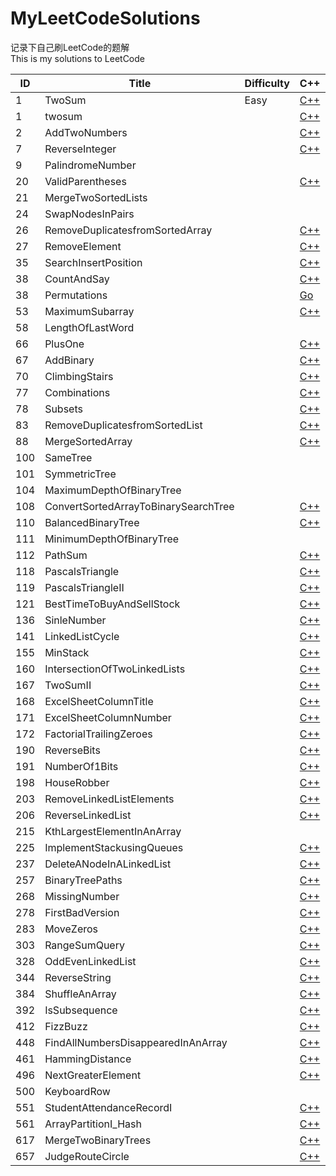 # MyLeetCodeSolutions
记录下自己刷LeetCode的题解  
This is my solutions to LeetCode

|ID |            Title|Difficulty|C++|Go|Python|
|---|-----------------|----------|---|--|------|
|1|TwoSum|Easy|[C++](https://github.com/meilin996/MyLeetCodeSolutions/blob/master/Solutions/1.twosum.cpp)|||
|1|twosum||[C++](https://github.com/meilin996/MyLeetCodeSolutions/blob/master/Solutions/1.twosum.cpp)|||
|2|AddTwoNumbers||[C++](https://github.com/meilin996/MyLeetCodeSolutions/blob/master/Solutions/2.AddTwoNumbers.cpp)|||
|7|ReverseInteger||[C++](https://github.com/meilin996/MyLeetCodeSolutions/blob/master/Solutions/7.ReverseInteger.cpp)|||
|9|PalindromeNumber|||[Go](https://github.com/meilin996/MyLeetCodeSolutions/blob/master/Solutions/9.PalindromeNumber.go)||
|20|ValidParentheses||[C++](https://github.com/meilin996/MyLeetCodeSolutions/blob/master/Solutions/20.ValidParentheses.cpp)|||
|21|MergeTwoSortedLists|||[Go](https://github.com/meilin996/MyLeetCodeSolutions/blob/master/Solutions/21.MergeTwoSortedLists.go)||
|24|SwapNodesInPairs|||[Go](https://github.com/meilin996/MyLeetCodeSolutions/blob/master/Solutions/24.SwapNodesInPairs.go)||
|26|RemoveDuplicatesfromSortedArray||[C++](https://github.com/meilin996/MyLeetCodeSolutions/blob/master/Solutions/26.RemoveDuplicatesfromSortedArray.cpp)|||
|27|RemoveElement||[C++](https://github.com/meilin996/MyLeetCodeSolutions/blob/master/Solutions/27.RemoveElement.cpp)|||
|35|SearchInsertPosition||[C++](https://github.com/meilin996/MyLeetCodeSolutions/blob/master/Solutions/35.SearchInsertPosition.cpp)|||
|38|CountAndSay||[C++](https://github.com/meilin996/MyLeetCodeSolutions/blob/master/Solutions/38.CountAndSay.cpp)|||
|38|Permutations||[Go](https://github.com/meilin996/MyLeetCodeSolutions/blob/master/Solutions/46.Permutations.go)|||
|53|MaximumSubarray||[C++](https://github.com/meilin996/MyLeetCodeSolutions/blob/master/Solutions/53.MaximumSubarray.cpp)|||
|58|LengthOfLastWord||||[Python](https://github.com/meilin996/MyLeetCodeSolutions/blob/master/Solutions/58.LengthOfLastWord.py)|
|66|PlusOne||[C++](https://github.com/meilin996/MyLeetCodeSolutions/blob/master/Solutions/66.PlusOne.cpp)|[Go](https://github.com/meilin996/MyLeetCodeSolutions/blob/master/Solutions/66.PlusOne.go)||
|67|AddBinary||[C++](https://github.com/meilin996/MyLeetCodeSolutions/blob/master/Solutions/67.AddBinary.cpp)|||
|70|ClimbingStairs||[C++](https://github.com/meilin996/MyLeetCodeSolutions/blob/master/Solutions/70.ClimbingStairs.cpp)|||
|77|Combinations||[C++](https://github.com/meilin996/MyLeetCodeSolutions/blob/master/Solutions/77.Combinations.cpp)|||
|78|Subsets||[C++](https://github.com/meilin996/MyLeetCodeSolutions/blob/master/Solutions/78.Subsets.cpp)|||
|83|RemoveDuplicatesfromSortedList||[C++](https://github.com/meilin996/MyLeetCodeSolutions/blob/master/Solutions/83.RemoveDuplicatesfromSortedList.cpp)|||
|88|MergeSortedArray||[C++](https://github.com/meilin996/MyLeetCodeSolutions/blob/master/Solutions/88.MergeSortedArray.cpp)|||
|100|SameTree|||[Go](https://github.com/meilin996/MyLeetCodeSolutions/blob/master/Solutions/100.SameTree.go)||
|101|SymmetricTree|||[Go](https://github.com/meilin996/MyLeetCodeSolutions/blob/master/Solutions/101.SymmetricTree.go)||
|104|MaximumDepthOfBinaryTree|||[Go](https://github.com/meilin996/MyLeetCodeSolutions/blob/master/Solutions/104.MaximumDepthOfBinaryTree.go)||
|108|ConvertSortedArrayToBinarySearchTree||[C++](https://github.com/meilin996/MyLeetCodeSolutions/blob/master/Solutions/108.ConvertSortedArrayToBinarySearchTree.cpp)|||
|110|BalancedBinaryTree||[C++](https://github.com/meilin996/MyLeetCodeSolutions/blob/master/Solutions/110.BalancedBinaryTree.cpp)|||
|111|MinimumDepthOfBinaryTree|||[Go](https://github.com/meilin996/MyLeetCodeSolutions/blob/master/Solutions/111.MinimumDepthOfBinaryTree.go)||
|112|PathSum||[C++](https://github.com/meilin996/MyLeetCodeSolutions/blob/master/Solutions/112.PathSum.cpp)|||
|118|PascalsTriangle||[C++](https://github.com/meilin996/MyLeetCodeSolutions/blob/master/Solutions/118.PascalsTriangle.cpp)|||
|119|PascalsTriangleII||[C++](https://github.com/meilin996/MyLeetCodeSolutions/blob/master/Solutions/119.PascalsTriangleII.cpp)|||
|121|BestTimeToBuyAndSellStock||[C++](https://github.com/meilin996/MyLeetCodeSolutions/blob/master/Solutions/121.BestTimeToBuyAndSellStock.cpp)|||
|136|SinleNumber||[C++](https://github.com/meilin996/MyLeetCodeSolutions/blob/master/Solutions/136.SinleNumber.cpp)|||
|141|LinkedListCycle||[C++](https://github.com/meilin996/MyLeetCodeSolutions/blob/master/Solutions/141.LinkedListCycle.cpp)|||
|155|MinStack||[C++](https://github.com/meilin996/MyLeetCodeSolutions/blob/master/Solutions/155.MinStack.cpp)|||
|160|IntersectionOfTwoLinkedLists||[C++](https://github.com/meilin996/MyLeetCodeSolutions/blob/master/Solutions/160.IntersectionOfTwoLinkedLists.cpp)|||
|167|TwoSumII||[C++](https://github.com/meilin996/MyLeetCodeSolutions/blob/master/Solutions/167.TwoSumII.cpp)|||
|168|ExcelSheetColumnTitle||[C++](https://github.com/meilin996/MyLeetCodeSolutions/blob/master/Solutions/168.ExcelSheetColumnTitle.cpp)|||
|171|ExcelSheetColumnNumber||[C++](https://github.com/meilin996/MyLeetCodeSolutions/blob/master/Solutions/171.ExcelSheetColumnNumber.cpp)|||
|172|FactorialTrailingZeroes||[C++](https://github.com/meilin996/MyLeetCodeSolutions/blob/master/Solutions/172.FactorialTrailingZeroes.cpp)|||
|190|ReverseBits||[C++](https://github.com/meilin996/MyLeetCodeSolutions/blob/master/Solutions/190.ReverseBits.cpp)|||
|191|NumberOf1Bits||[C++](https://github.com/meilin996/MyLeetCodeSolutions/blob/master/Solutions/191.NumberOf1Bits.cpp)|||
|198|HouseRobber||[C++](https://github.com/meilin996/MyLeetCodeSolutions/blob/master/Solutions/198.HouseRobber.cpp)|||
|203|RemoveLinkedListElements||[C++](https://github.com/meilin996/MyLeetCodeSolutions/blob/master/Solutions/203.RemoveLinkedListElements.cpp)|||
|206|ReverseLinkedList||[C++](https://github.com/meilin996/MyLeetCodeSolutions/blob/master/Solutions/206.ReverseLinkedList.cpp)|||
|215|KthLargestElementInAnArray|||[Go](https://github.com/meilin996/MyLeetCodeSolutions/blob/master/Solutions/215.KthLargestElementInAnArray.go)||
|225|ImplementStackusingQueues||[C++](https://github.com/meilin996/MyLeetCodeSolutions/blob/master/Solutions/225.ImplementStackusingQueues.cpp)|||
|237|DeleteANodeInALinkedList||[C++](https://github.com/meilin996/MyLeetCodeSolutions/blob/master/Solutions/237.DeleteANodeInALinkedList.cpp)|||
|257|BinaryTreePaths||[C++](https://github.com/meilin996/MyLeetCodeSolutions/blob/master/Solutions/257.BinaryTreePaths.cpp)|||
|268|MissingNumber||[C++](https://github.com/meilin996/MyLeetCodeSolutions/blob/master/Solutions/268.MissingNumber.cpp)|||
|278|FirstBadVersion||[C++](https://github.com/meilin996/MyLeetCodeSolutions/blob/master/Solutions/278.FirstBadVersion.cpp)|||
|283|MoveZeros||[C++](https://github.com/meilin996/MyLeetCodeSolutions/blob/master/Solutions/283.MoveZeros.cpp)|||
|303|RangeSumQuery||[C++](https://github.com/meilin996/MyLeetCodeSolutions/blob/master/Solutions/303.RangeSumQuery.cpp)|||
|328|OddEvenLinkedList||[C++](https://github.com/meilin996/MyLeetCodeSolutions/blob/master/Solutions/328.OddEvenLinkedList.cpp)|||
|344|ReverseString||[C++](https://github.com/meilin996/MyLeetCodeSolutions/blob/master/Solutions/344.ReverseString.cpp)|||
|384|ShuffleAnArray||[C++](https://github.com/meilin996/MyLeetCodeSolutions/blob/master/Solutions/384.ShuffleAnArray.cpp)|||
|392|IsSubsequence||[C++](https://github.com/meilin996/MyLeetCodeSolutions/blob/master/Solutions/392.IsSubsequence.cpp)|||
|412|FizzBuzz||[C++](https://github.com/meilin996/MyLeetCodeSolutions/blob/master/Solutions/412.FizzBuzz.cpp)|||
|448|FindAllNumbersDisappearedInAnArray||[C++](https://github.com/meilin996/MyLeetCodeSolutions/blob/master/Solutions/448.FindAllNumbersDisappearedInAnArray.cpp)|||
|461|HammingDistance||[C++](https://github.com/meilin996/MyLeetCodeSolutions/blob/master/Solutions/461.HammingDistance.cpp)|[Go](https://github.com/meilin996/MyLeetCodeSolutions/blob/master/Solutions/461.HammingDistance.go)||
|496|NextGreaterElement||[C++](https://github.com/meilin996/MyLeetCodeSolutions/blob/master/Solutions/496.NextGreaterElement.cpp)|||
|500|KeyboardRow|||[Go](https://github.com/meilin996/MyLeetCodeSolutions/blob/master/Solutions/500.KeyboardRow.go)||
|551|StudentAttendanceRecordI||[C++](https://github.com/meilin996/MyLeetCodeSolutions/blob/master/Solutions/551.StudentAttendanceRecordI.cpp)|||
|561|ArrayPartitionI_Hash||[C++](https://github.com/meilin996/MyLeetCodeSolutions/blob/master/Solutions/561.ArrayPartitionI_Hash.cpp)|||
|617|MergeTwoBinaryTrees||[C++](https://github.com/meilin996/MyLeetCodeSolutions/blob/master/Solutions/617.MergeTwoBinaryTrees.cpp)|||
|657|JudgeRouteCircle||[C++](https://github.com/meilin996/MyLeetCodeSolutions/blob/master/Solutions/657.JudgeRouteCircle.cpp)|||


